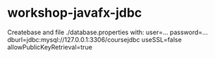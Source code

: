 # workshop-javafx-jdbc
Createbase and file 
./database.properties with:
user=...
password=...
dburl=jdbc:mysql://127.0.0.1:3306/coursejdbc
useSSL=false
allowPublicKeyRetrieval=true
